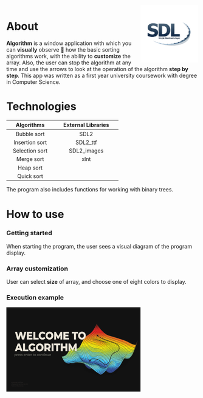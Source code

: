 <img align="right" width="30%" height="30%" src="https://github.com/fabl3ss/algorithm/blob/main/static/readme/images/sdl.png">

# About
**Algorithm** is a window application with which you can **visually** observe :monocle_face: how the basic sorting algorithms work, with the ability to **customize** the array. 
Also, the user can stop the algorithm at any time and use the arrows to look at the operation of the algorithm **step by step**.
This app was written as a first year university coursework with degree in Computer Science.

# Technologies

| &emsp; Algorithms &emsp; |  &emsp; External Libraries &emsp; | 
| :---:                    |     :---:                         |
| Bubble sort              | SDL2                              |
| Insertion sort           | SDL2_ttf                          |
| Selection sort           | SDL2_images                       |
| Merge sort               | xlnt                              |
| Heap sort                |
| Quick sort               |

The program also includes functions for working with binary trees.


# How to use

### Getting started
When starting the program, the user sees a visual diagram of the program display.

### Array customization
User can select **size** of array, and choose one of eight colors to display.

### Execution example
<img align="center" width="70%" height="70%" src="https://github.com/fabl3ss/algorithm/blob/main/static/readme/gifs/template.gif">
